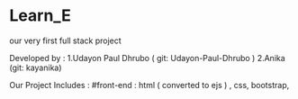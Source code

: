 # Learn_E
our very first full stack project

Developed by :
1.Udayon Paul Dhrubo ( git: Udayon-Paul-Dhrubo )
2.Anika (git: kayanika)

Our Project Includes : 
 #front-end : html ( converted to ejs ) , css, bootstrap, 
